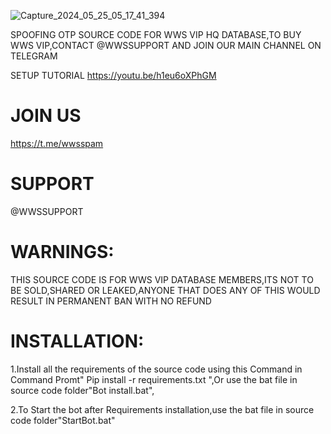![Capture_2024_05_25_05_17_41_394](https://github.com/outoftheworld8/VALLEYOTP/assets/170805660/ee576165-46ee-4670-b2df-5e59fbb41606)


SPOOFING OTP SOURCE CODE FOR WWS VIP HQ DATABASE,TO BUY WWS VIP,CONTACT @WWSSUPPORT AND JOIN OUR MAIN CHANNEL ON TELEGRAM

SETUP TUTORIAL
https://youtu.be/h1eu6oXPhGM

JOIN US
========================================================================
https://t.me/wwsspam

SUPPORT
=========================================================================
@WWSSUPPORT


WARNINGS:
=========================================================================
THIS SOURCE CODE IS FOR WWS VIP DATABASE MEMBERS,ITS NOT TO BE SOLD,SHARED OR LEAKED,ANYONE THAT DOES ANY OF THIS WOULD RESULT IN PERMANENT BAN WITH NO REFUND


INSTALLATION:
=========================================================================
1.Install all the requirements of the source code using this Command in Command Promt" Pip install -r requirements.txt ",Or use the bat file in source code folder"Bot install.bat",

2.To Start the bot after Requirements installation,use the bat file in source code folder"StartBot.bat"
